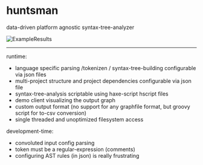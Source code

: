 # huntsman
data-driven platform agnostic syntax-tree-analyzer

![ExampleResults](https://lh3.googleusercontent.com/-zp7n4AGGLfk/V5Zqgv6ZbjI/AAAAAAAAAMw/yyUetSe3YdE/s1600/overview%25255B32%25255D.png)

---

runtime:
* language specific parsing /tokenizen / syntax-tree-building configurable via json files
* multi-project structure and project dependencies configurable via json file
* syntax-tree-analysis scriptable using haxe-script hscript files
* demo client visualizing the output graph
* custom output format (no support for any graphfile format, but groovy script for to-csv conversion) 
* single threaded and unoptimized filesystem access

development-time:
* convoluted input config parsing
* token must be a regular-expression (comments)
* configuring AST rules (in json) is really frustrating 
